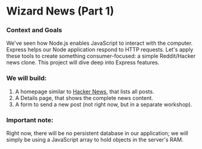 # Wizard News (Part 1)

### Context and Goals
We've seen how Node.js enables JavaScript to interact with the computer. Express helps our Node application respond to HTTP requests. Let's apply these tools to create something consumer-focused: a simple Reddit/Hacker news clone. This project will dive deep into Express features.

### We will build:
1. A homepage similar to [Hacker News](https://news.ycombinator.com/), that lists all posts.
2. A Details page, that shows the complete news content.
3. A form to send a new post (not right now, but in a separate workshop).

### Important note: 
Right now, there will be no persistent database in our application; we will simply be using a JavaScript array to hold objects in the server's RAM.
